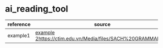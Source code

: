 # ai_reading_tool

| reference |  source |  other |
| ----------- | ----------- | ----------- |
| example1  |  [example 2](https://ctim.edu.vn/Media/files/SACH%20GRAMMAR.pdf)https://ctim.edu.vn/Media/files/SACH%20GRAMMAR.pdf | example3 |

